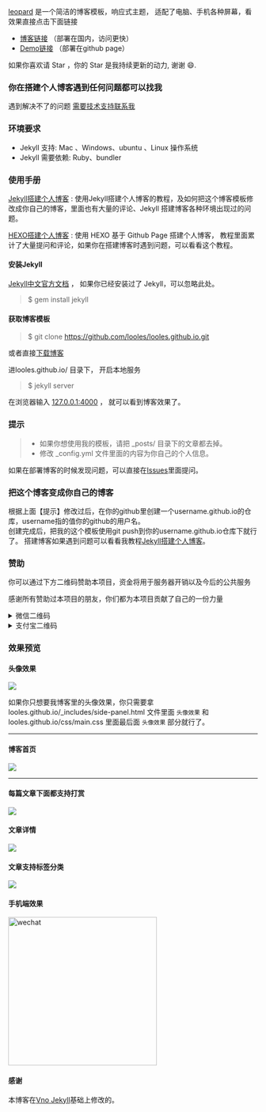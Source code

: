 
[leopard](https://github.com/LooleS/LooleS.github.io) 是一个简洁的博客模板，响应式主题， 适配了电脑、手机各种屏幕，看效果直接点击下面链接
 
 * [博客链接](https://github.com/LooleS/LooleS.github.io) （部署在国内，访问更快）         
 * [Demo链接](https://looles.github.io/) （部署在github page）         

如果你喜欢请 Star ，你的 Star 是我持续更新的动力, 谢谢 😄.
 
### 你在搭建个人博客遇到任何问题都可以找我

遇到解决不了的问题 [需要技术支持联系我](https://looles.github.io/support/)


### 环境要求

* Jekyll 支持: Mac 、Windows、ubuntu 、Linux 操作系统                     
* Jekyll 需要依赖: Ruby、bundler

### 使用手册

[Jekyll搭建个人博客](https://looles.github.io/2016/10/jekyll_tutorials1/)  :  使用Jekyll搭建个人博客的教程，及如何把这个博客模板修改成你自己的博客，里面也有大量的评论、Jekyll 搭建博客各种环境出现过的问题。

[HEXO搭建个人博客](https:/looles.github.io/2015/08/HEXO%E6%90%AD%E5%BB%BA%E4%B8%AA%E4%BA%BA%E5%8D%9A%E5%AE%A2/) : 使用 HEXO 基于 Github Page 搭建个人博客， 教程里面累计了大量提问和评论，如果你在搭建博客时遇到问题，可以看看这个教程。 


#### 安装Jekyll

[Jekyll中文官方文档](http://jekyll.bootcss.com/) ， 如果你已经安装过了 Jekyll，可以忽略此处。

> $ gem install jekyll

#### 获取博客模板

> $ git clone https://github.com/looles/looles.github.io.git

或者直接[下载博客](https://github.com/looles/looles.github.io/archive/master.zip)   

进looles.github.io/ 目录下， 开启本地服务 

> $ jekyll server

在浏览器输入 [127.0.0.1:4000](127.0.0.1:4000) ， 就可以看到博客效果了。


### 提示

>* 如果你想使用我的模板，请把 _posts/ 目录下的文章都去掉。
>* 修改 _config.yml 文件里面的内容为你自己的个人信息。

如果在部署博客的时候发现问题，可以直接在[Issues](https://github.com/looles/looles.github.io/issues)里面提问。        


### 把这个博客变成你自己的博客

根据上面【提示】修改过后，在你的github里创建一个username.github.io的仓库，username指的值你的github的用户名。      
创建完成后，把我的这个模板使用git push到你的username.github.io仓库下就行了。
搭建博客如果遇到问题可以看看我教程[Jekyll搭建个人博客](https://looles.github.io/2016/10/jekyll_tutorials1/)。


### 赞助

你可以通过下方二维码赞助本项目，资金将用于服务器开销以及今后的公共服务

感谢所有赞助过本项目的朋友，你们都为本项目贡献了自己的一份力量

<details>

<summary>微信二维码</summary>
<img width="300" src="https://github.com/LooleS/LooleS.github.io/blob/master/images/payimg/weipayimg.jpg" alt="wechat">
</details>

<details>

<summary>支付宝二维码</summary>
<img width="300" src="https://github.com/LooleS/LooleS.github.io/blob/master/images/payimg/alipayimg.jpg" alt="alipay">
</details>


### 效果预览

#### 头像效果

![](https://looles.github.io/images/readme/icon.png)

如果你只想要我博客里的头像效果，你只需要拿 looles.github.io/_includes/side-panel.html 文件里面 `头像效果` 和 looles.github.io/css/main.css 里面最后面 `头像效果` 部分就行了。


***

#### 博客首页   

![](https://looles.github.io//images/readme/icon.png)   

***  

#### 每篇文章下面都支持打赏   

![](https://looles.github.io/images/readme/img3.png)

#### 文章详情   

![](https://looles.github.io/images/readme/img1.png)


#### 文章支持标签分类 

![](https://looles.github.io/images/readme/img2.png)

#### 手机端效果

<img width="300" src="https://looles.github.io/images/readme/img5.png" alt="wechat">

#### 感谢   

本博客在[Vno Jekyll](https://github.com/leopardpan/leopardpan.github.io)基础上修改的。  